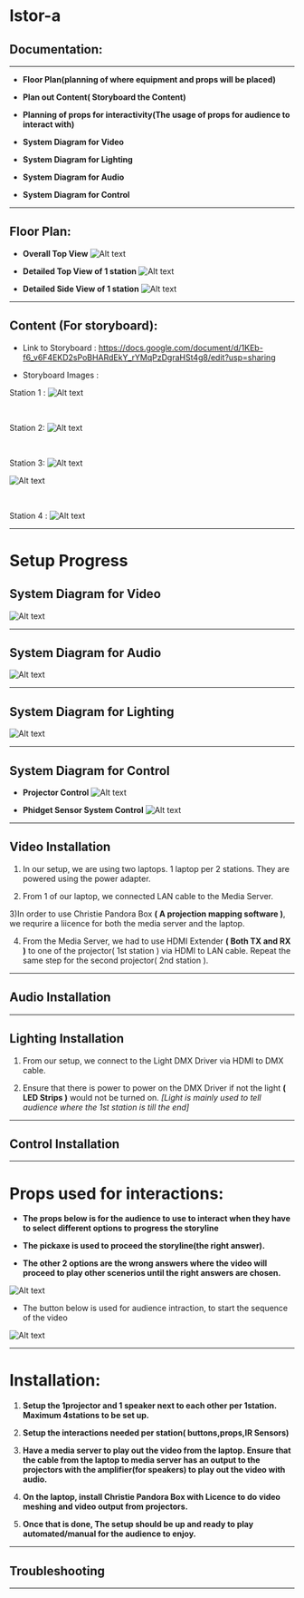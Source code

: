 # Istor-a

## Documentation:
---

* **Floor Plan(planning of where equipment and props will be placed)**

* **Plan out Content( Storyboard the Content)**

* **Planning of props for interactivity(The usage of props for audience to interact with)**

* **System Diagram for Video**

* **System Diagram for Lighting**

* **System Diagram for Audio**

* **System Diagram for Control**

---

## Floor Plan:
* **Overall Top View**
![Alt text](315Images/Screenshot%202023-06-06%20152543.jpg)

* **Detailed Top View of 1 station**
![Alt text](315Images/Screenshot%202023-06-06%20152600.jpg)

* **Detailed Side View of 1 station**
![Alt text](315Images/Screenshot%202023-06-06%20152615.jpg)

---
## Content (For storyboard):
* Link to Storyboard : <https://docs.google.com/document/d/1KEb-f6_v6F4EKD2sPoBHARdEkY_rYMqPzDgraHSt4g8/edit?usp=sharing>

* Storyboard Images :  

Station 1 :
![Alt text](StoryboardPics/Screenshot%202023-05-10%20012517.png)

<br>

Station 2:
![Alt text](StoryboardPics/IMG_E6243.JPG)

<br>

Station 3:
![Alt text](StoryboardPics/IMG_6245.JPG)
<br>

![Alt text](StoryboardPics/IMG_E6247.JPG)

<br>

Station 4 : 
![Alt text](StoryboardPics/IMG_E6244.JPG)

---
# **Setup Progress**

## **System Diagram for Video**

![Alt text](315Images/Screenshot%202023-06-06%20152205.jpg )

---
## **System Diagram for Audio**

![Alt text](315Images/Screenshot%202023-06-06%20152316.jpg)

---
## **System Diagram for Lighting**
![Alt text](315Images/Screenshot%202023-06-06%20152242.jpg)

---
## **System Diagram for Control**
* **Projector Control**
![Alt text](315Images/Screenshot%202023-06-06%20152331.jpg)

* **Phidget Sensor System Control**
![Alt text](315Images/Screenshot%202023-06-06%20152351.jpg)

---

## Video Installation

1) In our setup, we are using two laptops. 1 laptop per 2 stations. They are powered using the power adapter.

2) From 1 of our laptop, we connected LAN cable to the Media Server.

3)In order to use Christie Pandora Box **( A projection mapping software )**, we requrire a liicence for both the media server and the laptop.

4) From the Media Server, we had to use HDMI Extender **( Both TX and RX )** to one of the projector( 1st station ) via HDMI to LAN cable. Repeat the same step for the second projector( 2nd station ).
---
## **Audio Installation**

---
## **Lighting Installation**
1) From our setup, we connect to the Light DMX Driver via HDMI to DMX cable. 

2) Ensure that there is power to power on the DMX Driver if not the light **( LED Strips )** would not be turned on. *[Light is mainly used to tell audience where the 1st station is till the end]*
---
## Control Installation

---
# **Props used for interactions:**

* **The props below is for the audience to use to interact when they have to select different options to progress the storyline**

* **The pickaxe is used to proceed the storyline(the right answer).**

* **The other 2 options are the wrong answers where the video will proceed to play other scenerios until the right answers are chosen.**

![Alt text](Interactimg/IMG20230606154514.jpg)

* The button below is used for audience intraction, to start the sequence of the video

![Alt text](Interactimg/IMG20230606160140.jpg)

---
# Installation:

1) **Setup the 1projector and 1 speaker next to each other per 1station. Maximum 4stations to be set up.**

2) **Setup the interactions needed per station( buttons,props,IR Sensors)**

3) **Have a media server to play out the video from the laptop. Ensure that the cable from the laptop to media server has an output to the projectors with the amplifier(for speakers) to play out the video with audio.**

4) **On the laptop, install Christie Pandora Box with Licence to do video meshing and video output from projectors.**

5) **Once that is done, The setup should be up and ready to play automated/manual for the audience to enjoy.**
---
## Troubleshooting
---